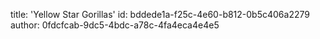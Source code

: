 title: 'Yellow Star Gorillas'
id: bddede1a-f25c-4e60-b812-0b5c406a2279
author: 0fdcfcab-9dc5-4bdc-a78c-4fa4eca4e4e5
